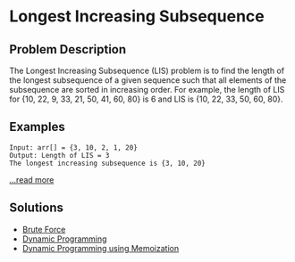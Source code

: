 # Longest Increasing Subsequence

## Problem Description

The Longest Increasing Subsequence (LIS) problem is to find the length of the longest subsequence of a given sequence such that all elements of the subsequence are sorted in increasing order. For example, the length of LIS for {10, 22, 9, 33, 21, 50, 41, 60, 80} is 6 and LIS is {10, 22, 33, 50, 60, 80}. 

## Examples

```
Input: arr[] = {3, 10, 2, 1, 20}
Output: Length of LIS = 3
The longest increasing subsequence is {3, 10, 20}
```

[...read more](https://www.geeksforgeeks.org/longest-increasing-subsequence-dp-3/)

## Solutions

- [Brute Force]()
- [Dynamic Programming]()
- [Dynamic Programming using Memoization]()

